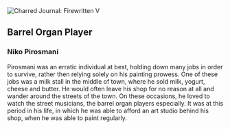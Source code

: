 <div class="artwork-of-the-day">
  <div class="container">
    <div class="img-wrapper">
      <img
        src="https://uploads4.wikiart.org/images/niko-pirosmani/barrel-organist(1).jpg!Large.jpg"
        alt="Charred Journal: Firewritten V" />
    </div>
    <div class="artwork-detail">
      <div class="artwork-origin"> 
        <h2 class="artwork-name">Barrel Organ Player</h2>
        <h3 class="artist">
          Niko Pirosmani
        </h3>
      </div>
      <p class="description">
        <span class="artwork-description-text ng-binding" ng-bind-html="viewModel.ArtworkOfTheDay.Description | unsafe">Pirosmani was an erratic individual at best, holding down many jobs in order to survive, rather then relying solely on his painting prowess. One of these jobs was a milk stall in the middle of town, where he sold milk, yogurt, cheese and butter. He would often leave his shop for no reason at all and wander around the streets of the town. On these occasions, he loved to watch the street musicians, the barrel organ players especially. It was at this period in his life, in which he was able to afford an art studio behind his shop, when he was able to paint regularly. </span>
                        <div class="text-shadow-container" ng-show="showShadow" style=""></div>
      </p>
    </div>
  </div>

</div>
